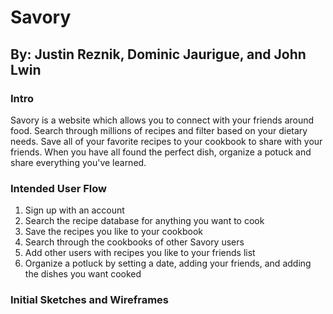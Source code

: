 # Savory
## By: Justin Reznik, Dominic Jaurigue, and John Lwin

### Intro
Savory is a website which allows you to connect with your friends around food.  Search through millions of recipes and filter based on your dietary needs.  Save all of your favorite recipes to your cookbook to share with your friends.  When you have all found the perfect dish, organize a potuck and share everything you've learned.

### Intended User Flow
  1. Sign up with an account
  2. Search the recipe database for anything you want to cook
  3. Save the recipes you like to your cookbook
  4. Search through the cookbooks of other Savory users 
  5. Add other users with recipes you like to your friends list
  6. Organize a potluck by setting a date, adding your friends, and adding the dishes you want cooked
  
### Initial Sketches and Wireframes
